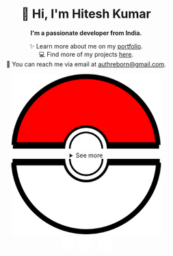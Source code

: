 <div align="center">
  <h1>👋 Hi, I'm Hitesh Kumar</h1>
  <b>I'm a passionate developer from India.</b>
</div>

<div align="center">
   
  ✨ Learn more about me on my [portfolio](https://hiteshverse.github.io). <br>
  💻 Find more of my projects [here](https://github.com/hiteshverse?tab=repositories). <br>
  💌 You can reach me via email at [authreborn@gmail.com](mailto:authreborn@gmail.com).
</div>

<div align="center">
  <a href="#"><img src="assets/pokeball-top.png" width="350px"></a>
  <details>
    <summary>See more</summary>
    <a href="#"><img src="assets/bitmoji.png" width="150"></a> <br>
    <a href="#"><img src="assets/typing.svg"></a>
    <details>
      <summary>About me</summary>
      <div align="left">

```js
/**
 * Represents me.
 * @constructor
 * @param {string} languages - Hindi, English.
 * @param {string} hobbies - Anime, Music, Gaming.
 * @param {string} interests - Open Source, Java.
 */
```
  </div>
</details>

<details>
  <summary>Status</summary>
  <div>
    <a href="#"><img src="github_stats.svg" width="340px"></a><br>
    <a href="https://discord.com/users/901270070406299708" target="_blank">
      <img src="https://lanyard.cnrad.dev/api/901270070406299708" width="340px">
    </a>
  </div>
</details>
  </details>
  <a href="#"><img src="assets/pokeball-bottom.png" width="350px"></a>
</div>
<div align="center">
  <a href="https://x.com/hiteshverse" target="blank"><img align="center" src="https://raw.githubusercontent.com/hiteshverse/hiteshverse.github.io/main/assets/twitter.svg" alt="Hitesh's X handle" title="X" width="30"/></a> &nbsp;&nbsp;<a href="https://linkedin.com/in/hiteshverse" target="blank"><img align="center" src="https://raw.githubusercontent.com/hiteshverse/hiteshverse.github.io/main/assets/linkedin.svg" alt="Hitesh's Linkedin handle" title="Linkedin" width="30"/></a> &nbsp;&nbsp;
  <a href="https://instagram.com/hiteshverse" target="blank"><img align="center" src="https://raw.githubusercontent.com/hiteshverse/hiteshverse.github.io/main/assets/instagram.svg" alt="Hitesh's Instagram handle" title="Instagram" width="30"/></a>
</div>
